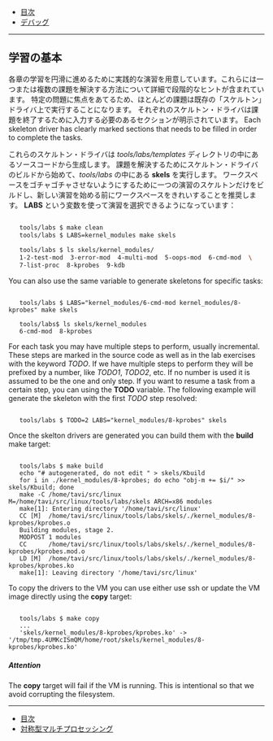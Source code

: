 * [目次](/README.md#目次index)
*  [デバッグ](/debugging.rst.md#デバッグ)

---

## 学習の基本

各章の学習を円滑に進めるために実践的な演習を用意しています。これらには一つまたは複数の課題を解決する方法について詳細で段階的なヒントが含まれています。
特定の問題に焦点をあてるため、ほとんどの課題は既存の「スケルトン」ドライバ上で実行することになります。
それぞれのスケルトン・ドライバは課題を終了するために入力する必要のあるセクションが明示されています。
Each skeleton driver has clearly marked sections that needs to be filled in order to complete the tasks.

これらのスケルトン・ドライバは *tools/labs/templates* ディレクトリの中にあるソースコードから生成します。
課題を解決するためにスケルトン・ドライバのビルドから始めて、*tools/labs* の中にある **skels** を実行します。
ワークスペースをゴチャゴチャさせないようにするために一つの演習のスケルトンだけをビルドし、新しい演習を始める前にワークスペースをきれいすることを推奨します。
**LABS** という変数を使って演習を選択できるようになっています：

```bash

   tools/labs $ make clean
   tools/labs $ LABS=kernel_modules make skels
		
   tools/labs $ ls skels/kernel_modules/
   1-2-test-mod  3-error-mod  4-multi-mod  5-oops-mod  6-cmd-mod  \
   7-list-proc  8-kprobes  9-kdb

```
   
You can also use the same variable to generate skeletons for specific tasks:

```shell

   tools/labs $ LABS="kernel_modules/6-cmd-mod kernel_modules/8-kprobes" make skels
		
   tools/labs$ ls skels/kernel_modules
   6-cmd-mod  8-kprobes
```

For each task you may have multiple steps to perform, usually incremental.
These steps are marked in the source code as well as in the lab exercises with the keyword *TODO*.
If we have multiple steps to perform they will be prefixed by a number, like *TODO1*, *TODO2*, etc.
If no number is used it is assumed to be the one and only step.
If you want to resume a task from a certain step, you can using the **TODO** variable.
The following example will generate the skeleton with the first *TODO* step resolved:

```shell

   tools/labs $ TODO=2 LABS="kernel_modules/8-kprobes" skels

```
Once the skelton drivers are generated you can build them with the
**build** make target:

```shell

   tools/labs $ make build
   echo "# autogenerated, do not edit " > skels/Kbuild
   for i in ./kernel_modules/8-kprobes; do echo "obj-m += $i/" >> skels/Kbuild; done
   make -C /home/tavi/src/linux M=/home/tavi/src/linux/tools/labs/skels ARCH=x86 modules
   make[1]: Entering directory '/home/tavi/src/linux'
   CC [M]  /home/tavi/src/linux/tools/labs/skels/./kernel_modules/8-kprobes/kprobes.o
   Building modules, stage 2.
   MODPOST 1 modules
   CC      /home/tavi/src/linux/tools/labs/skels/./kernel_modules/8-kprobes/kprobes.mod.o
   LD [M]  /home/tavi/src/linux/tools/labs/skels/./kernel_modules/8-kprobes/kprobes.ko
   make[1]: Leaving directory '/home/tavi/src/linux'
```

To copy the drivers to the VM you can use either use ssh or update the
VM image directly using the **copy** target:

```shell

   tools/labs $ make copy
   ...
   'skels/kernel_modules/8-kprobes/kprobes.ko' -> '/tmp/tmp.4UMKcISmQM/home/root/skels/kernel_modules/8-kprobes/kprobes.ko'

```
   
##### Attention

The **copy** target will fail if the VM is running. This is intentional so that we avoid corrupting the filesystem.


---

* [目次](/README.md#目次index)
* [対称型マルチプロセッシング](/smp.rst.md#対称型マルチプロセッシング)
